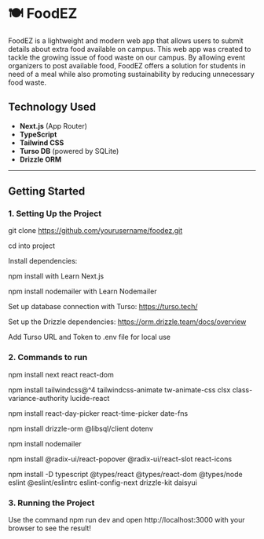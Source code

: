 # 🍽️ FoodEZ

FoodEZ is a lightweight and modern web app that allows users to submit details about extra food available on campus. This web app was created to tackle the growing issue of food waste on our campus. By allowing event organizers to post
available food, FoodEZ offers a solution for students in need of a meal while also
promoting sustainability by reducing unnecessary food waste.

## Technology Used
- **Next.js** (App Router)
- **TypeScript**
- **Tailwind CSS**
- **Turso DB** (powered by SQLite)
- **Drizzle ORM**

---
## Getting Started

### 1. **Setting Up the Project**
git clone https://github.com/yourusername/foodez.git

cd into project

Install dependencies: 

npm install with Learn Next.js

npm install nodemailer with Learn Nodemailer

Set up database connection with Turso: https://turso.tech/

Set up the Drizzle dependencies: https://orm.drizzle.team/docs/overview

Add Turso URL and Token to .env file for local use

### 2. **Commands to run** 
npm install next react react-dom

npm install tailwindcss@^4 tailwindcss-animate tw-animate-css clsx class-variance-authority lucide-react

npm install react-day-picker react-time-picker date-fns

npm install drizzle-orm @libsql/client dotenv

npm install nodemailer

npm install @radix-ui/react-popover @radix-ui/react-slot react-icons

npm install -D typescript @types/react @types/react-dom @types/node eslint @eslint/eslintrc eslint-config-next drizzle-kit daisyui
 
### 3. **Running the Project**
Use the command npm run dev and open http://localhost:3000 with your browser to see the result! 
